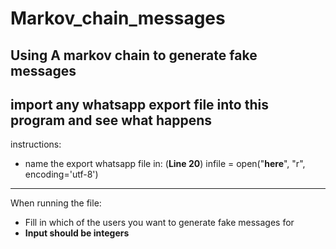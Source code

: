 Markov_chain_messages
=======
Using A markov chain to generate fake messages
-------
import any whatsapp export file into this program and see what happens
-------
instructions:
* name the export whatsapp file in: (**Line 20**) infile = open("**here**", "r", encoding='utf-8')
-------
When running the file:
* Fill in which of the users you want to generate fake messages for
* **Input should be __integers__**
